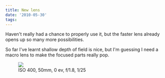 ```yaml
---
title: New lens
date: '2010-05-30'
tags:
---
```


Haven't really had a chance to properly use it, but the faster lens already opens up so many more possibilities.

So far I've learnt shallow depth of field is nice, but I'm guessing I need a macro lens to make the focused parts really pop.

<p>
	<figure>
		<img src="/images/2010/05/img_0657-2010-05-25-at-21-23-26.jpg">
		<figcaption>ISO 400, 50mm, 0 ev, f/1.8, 1/25</figcaption>
	</figure>
</p>
